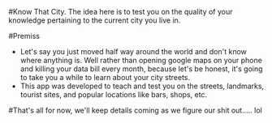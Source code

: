 #Know That City. 
The idea here is to test you on the quality of your knowledge pertaining to the current city you live in.

#Premiss
- Let's say you just moved half way around the world and don't know where anything is. Well rather than opening google maps on your phone and killing your data bill every month, because let's be honest, it's going to take you a while to learn about your city streets.
- This app was developed to teach and test you on the streets, landmarks, tourist sites, and popular locations like bars, shops, etc.


#That's all for now, we'll keep details coming as we figure our shit out..... lol
